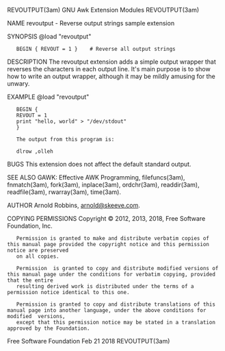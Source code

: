 REVOUTPUT(3am)							   GNU Awk Extension Modules							REVOUTPUT(3am)

NAME
       revoutput - Reverse output strings sample extension

SYNOPSIS
       @load "revoutput"

       BEGIN { REVOUT = 1 }    # Reverse all output strings

DESCRIPTION
       The  revoutput  extension  adds a simple output wrapper that reverses the characters in each output line.  It's main purpose is to show how to write an
       output wrapper, although it may be mildly amusing for the unwary.

EXAMPLE
       @load "revoutput"

       BEGIN {
	   REVOUT = 1
	   print "hello, world" > "/dev/stdout"
       }

       The output from this program is:

       dlrow ,olleh

BUGS
       This extension does not affect the default standard output.

SEE ALSO
       GAWK: Effective AWK Programming,	 filefuncs(3am),  fnmatch(3am),	 fork(3am),  inplace(3am),  ordchr(3am),  readdir(3am),	 readfile(3am),	 rwarray(3am),
       time(3am).

AUTHOR
       Arnold Robbins, arnold@skeeve.com.

COPYING PERMISSIONS
       Copyright © 2012, 2013, 2018, Free Software Foundation, Inc.

       Permission is granted to make and distribute verbatim copies of this manual page provided the copyright notice and this permission notice are preserved
       on all copies.

       Permission  is granted to copy and distribute modified versions of this manual page under the conditions for verbatim copying, provided that the entire
       resulting derived work is distributed under the terms of a permission notice identical to this one.

       Permission is granted to copy and distribute translations of this manual page into another language, under the above conditions for modified  versions,
       except that this permission notice may be stated in a translation approved by the Foundation.

Free Software Foundation						  Feb 21 2018								REVOUTPUT(3am)
